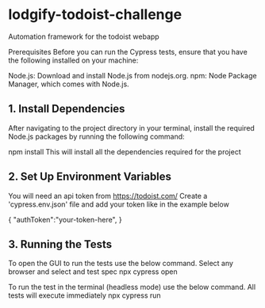 # lodgify-todoist-challenge
Automation framework for the todoist webapp

Prerequisites
Before you can run the Cypress tests, ensure that you have the following installed on your machine:

Node.js: Download and install Node.js from nodejs.org.
npm: Node Package Manager, which comes with Node.js.

## 1. Install Dependencies
After navigating to the project directory in your terminal, install the required Node.js packages by running the following command:

npm install
This will install all the dependencies required for the project

## 2. Set Up Environment Variables
You will need an api token from https://todoist.com/
Create a 'cypress.env.json' file and add your token like in the example below

{
   "authToken":"your-token-here",
}

## 3. Running the Tests

To open the GUI to run the tests use the below command. Select any browser and select and test spec
npx cypress open

To run the test in the terminal (headless mode) use the below command. All tests will execute immediately
npx cypress run

